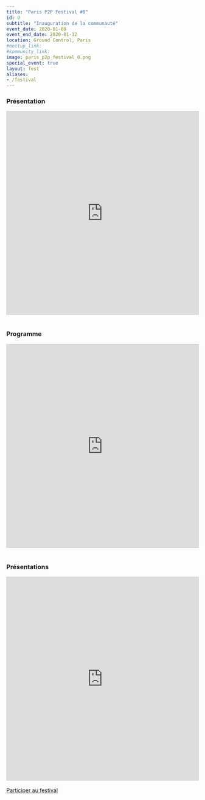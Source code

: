 ```yaml
---
title: "Paris P2P Festival #0"
id: 0
subtitle: "Inauguration de la communauté"
event_date: 2020-01-08
event_end_date: 2020-01-12
location: Ground Control, Paris
#meetup_link:
#kommunity_link:
image: paris_p2p_festival_0.png
special_event: true
layout: fest
aliases:
- /festival
---
```


### <i class="far fa-info-circle"></i>Présentation

<iframe src="https://hackmd.io/xayD-3jmRBKeiQrhoMbieA" frameborder="0" width="100%" height="533" style="background: transparent; border: 1px solid #ccc;"></iframe>  

<br />
<br />

### <i class="far fa-clock"></i>Programme

<iframe src="https://calendar.google.com/calendar/embed?src=berty.tech_e5kpnvv1kip1ae69s5295dn5k8%40group.calendar.google.com&ctz=Europe%2FParis&dates=20200108/20200112&mode=week" frameborder="0" width="100%" height="533" style="background: transparent; border: 1px solid #ccc;"></iframe>

<br />
<br />

### <i class="far fa-presentation"></i>Présentations

<iframe class="airtable-embed" src="https://airtable.com/embed/shr3szZ0ouyvZcPw8?backgroundColor=purple" frameborder="0" width="100%" height="533" style="background: transparent; border: 1px solid #ccc;"></iframe>

<div class="text-center">
	<br />
	<a class="btn btn-primary btn-xl" href="https://crpt.fyi/join-paris-p2p-festival-form">Participer au festival</a>
</div>

<br />